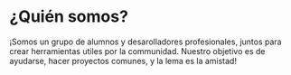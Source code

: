 # ¿Quién somos?

¡Somos un grupo de alumnos y desarolladores profesionales, juntos para crear herramientas utiles por la communidad. Nuestro objetivo es de ayudarse, hacer proyectos comunes, y la lema es la amistad!
